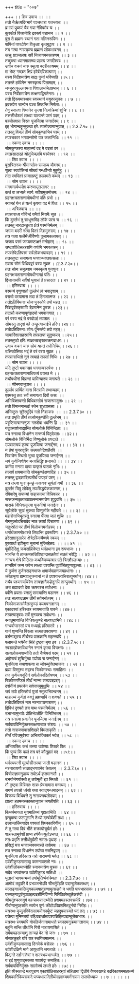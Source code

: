 +++
title = "००७"

+++
।। शिव उवाच ।। ।।  
ततो नैर्ऋत्यदिग्भागे पञ्चधाराः पतन्त्यधः ।।  
प्रभासं पुष्करं चैव गयां नैमिषमेव च ।।  
कुरुक्षेत्रं विजानीहि द्रवरूपं षडानन ।। १ ।।  
पुरा ते ब्रह्मणः स्थानं गता मलिनरूपिणः ।।  
पापिनां पापदोषेण विकृताः कृतबुद्धयः ।। २ ।।  
तत्र गत्वा नमस्कृत्य ब्रह्माणं लोकभावनम् ।।  
ऊचुः प्राञ्जलयः सर्वे निजागमनकारणम् ।। ३ ।।  
तच्छ्रुत्वा ध्यानमालम्ब्य प्रहस्य जगदीश्वरः ।।  
उवाच वचनं चारु स्मृत्वा बदरीकाश्रमम् ।। ४ ।।  
मा भैष्ट गच्छत क्षिप्रं हरेर्बदरिकाश्रमम् ।।  
यस्य निर्देशमात्रेण सद्यः पुण्यं भविष्यति ।।५।।  
ततस्ते हर्षवेगेन नमस्कृत्य पितामहम् ।।  
जग्मुरुत्फुल्लनयना विशालाममितप्रभाम् ।। ६ ।।  
यस्य निर्वेशमात्रेण तत्क्षणाद्विगतेनसः ।।  
ततो द्विरूपमास्थाय स्वस्थानं ययुरुत्सुकाः ।। ७ ।।  
द्रवरूपेण चान्येन पञ्च तिष्ठन्ति निर्मलाः ।।  
तेषु स्नात्वा विधानेन कृत्वा नित्यक्रियां शुचिः ।। ८ ।।  
तत्तत्तीर्थफलं लब्ध्वा यात्यन्ते परमं पदम् ।।  
पञ्चोपवास निरतः पूजयित्वा जनार्दनम् ।। ९ ।।  
इह भोगान्बहून्भुक्त्वा हरेः सालोक्यमाप्नुयात् ।। 2.3.7.१० ।।  
ततस्तु विमलं तीर्थं सोमकुण्डाभिधं परम् ।।  
तपश्चकार भगवान्सोमो यत्र कलानिधिः ।। ११ ।।  
।। स्कन्द उवाच ।। ।।  
सोमकुण्डस्य माहात्म्यं वद मे वदतां वर ।।  
त्वत्प्रसादादहं श्रोतुमिच्छामि परमेश्वर ।। १२ ।।  
।। शिव उवाच ।। ।।  
पुरात्रितनयः श्रीमान्सोमः सम्प्राप्य यौवनम्।।  
श्रुत्वा स्वर्वासिनां सौख्यं गन्धर्वेभ्यो मुहुर्मुहुः ।।  
तदा स्वपितरं प्रायात्प्रष्टुं तल्लभते कथम् ।। १३ ।।  
।। सोम उवाच ।। ।।  
भगवन्सर्वधर्मज्ञ करुणामृतसागर ।।  
कथं वा लभ्यते स्वर्गः सर्वेषामुत्तमोत्तमः ।। १४ ।।  
ग्रहनक्षत्रताराणामोषधीनां पतिः प्रभो ।।  
स्यामहं येन तं यत्नं कृपया वद मे पितः ।। १५ ।।  
।। अत्रिरुवाच ।। ।।  
तपसाराध्य गोविन्दं यमैर्वा नियमैः सुत ।।  
किं दुर्ल्लभं तु साधूनामिह लोके परत्र च ।। १६ ।।  
ततस्तु नारदाच्छ्रुत्वा क्षेत्रं परमनिर्मलम् ।।  
जगाम बदरीं नत्वा पितरं दिशमुत्तराम् ।। १७ ।।  
तत्र गत्वा फलैर्मेध्यैर्विष्णोः पूजामकल्पयत् ।।  
जजाप परमं जाप्यमष्टाक्षरं मनोहरम् ।। १८ ।।  
अष्टाशीतिसहस्राणि वर्षाणि भगवत्परम् ।।  
तपस्तेपेऽतिपरमं सर्वलोकभयावहम् ।। १९ ।।  
ततस्तुष्टः समागत्य भगवान्भक्तवत्सलः ।।  
उवाच सोमं विधिवद्वरं वरय सुव्रत ।।2.3.7.२०।।  
ततः सोमः समुत्थाय नमस्कृत्य पुनःपुनः ।।  
ग्रहनक्षत्रताराणामोषधीनामहं पतिः ।।  
द्विजानामपि सर्वेषां भूयासं ते प्रसादतः ।। २१ ।।  
।। हरिरुवाच ।। ।।  
वरमन्यं वृणुष्वातो दुर्ल्लभं त्वं भवादृशाम् ।।  
वरान्नो वरयामास तदा तं हिमजात्मज ।। २२ ।।  
ततोऽतिविमनाः सोमः पुनस्तेपे तपो महत् ।।  
त्रिंशद्वर्षसहस्राणि देवमानेन पुत्रक ।।२३।।  
तदासौ करुणापूर्णहृदयो भगवानगात् ।।  
वरं वरय भद्रं ते वरदोऽहं तवाग्रतः ।।  
सोमस्तु तादृशं वव्रे तच्छ्रुत्वान्तर्द्दधे हरिः।।२४।।  
ततोऽतिविमनाः सोमः पुनस्तेपे तपो महत्।।  
चत्वारिंशत्सहस्राणि तपस्तप्तं सुदुष्करम् ।।२५।।  
ततस्तुष्टो हरिः साक्षाच्छङ्खचक्रगदाधरः ।।  
उवाच वचनं चारु सोमं श्रान्तं तपोनिधिम् ।।२६।।  
उत्तिष्ठोत्तिष्ठ भद्रं ते वरं वरय सुव्रत ।।  
तपसाराधितो नूनं त्वयाहं तपसां निधिः ।। २७ ।।  
।। सोम उवाच ।। ।।  
यदि तुष्टो भवान्मह्यं भगवान्वरदर्षभः ।।  
ग्रहनक्षत्रताराणामाधिपत्यं प्रयच्छ मे ।।  
तथौषधीनां विप्राणां यामिन्याश्च जगत्पते ।। २८ ।।  
।। श्रीभगवानुवाच ।। ।।  
दुर्ल्लभं प्रार्थितं वत्स वितरामि तथाप्यहम् ।।  
एवमस्तु ततः सर्वे समागत्य दिवौ कसः ।।  
अभिषिक्तवन्तो विधिवत्सोमं राजानमादृताः ।। २९ ।।  
ततो विमानमारूढो रथेन शुभ्रवाससा ।।  
अभिष्टुतः सुरैरभूद्दिवं गतो निशाकरः ।। ।। 2.3.7.३० ।।  
ततः प्रभृति तीर्थं तत्सोमकुण्डेति दुर्ल्लभम् ।।  
यद्दृष्टिमात्रान्मनुजा गतदोषा भवन्ति हि ।। ३१ ।।  
यदुपस्पर्शनाद्यान्ति सोमलोकं विनिन्दिताः ।।  
यत्र स्नात्वा विधानेन सन्तर्प्य पितृदेवताः ।।३२।।  
सोमलोकं विनिर्भिद्य विष्णुलोकं प्रपद्यते ।।  
उपवासत्रयं कृत्वा पूजयित्वा जनार्द्दनम् ।। ।। ३३ ।।  
न तेषां पुनरावृत्तिः कल्पकोटिशतैरपि ।।  
त्रिरात्रेण स्थितो भूत्वा पूजयित्वा जनार्द्दनम् ।।  
जपं कुर्वन्विशेषेण मन्त्रसिद्धिः प्रजायते ।। ।। ३४ ।।  
कर्मणा मनसा वाचा यत्कृतं पातकं नृभिः ।।  
तत्सर्वं क्षयमायाति सोमकुण्डेक्षणादिह ।। ३५ ।।  
ततस्तु द्वादशादित्यतीर्थं पापहरं परम् ।।  
यत्र तप्त्वा पुनः कृच्छ्रं काश्यपः सूर्यतां ययौ ।। ३६ ।।  
दुर्ल्लभं त्रिषु लोकेषु तपःसिद्ध्येककारणम् ।।  
रविवारेषु सप्तम्यां सङ्क्रात्यां विधिवन्नरः ।।  
सप्तजन्मकृतात्पापात्स्नानमात्रेण शुद्ध्यति ।। ३७ ।।  
पाराकं विधिवत्कृत्वा पूजनीयो जनार्द्दनः ।।  
सूर्यलोके सुखं भुक्त्वा विष्णुलोके महीयते ।। ।। ३८ ।।  
महारोगाभिभूतस्तु स्नात्वा पीत्वा जलं शुचिः ।।  
रोगमुक्तोऽचिरादेव नात्र कार्या विचारणा ।। ३९ ।।  
चतुःस्रोतं परं तीर्थं विलोचनमनोहरम् ।।  
धर्मार्थकाममोक्षास्ते तिष्ठन्ति द्रवरूपिणः ।। 2.3.7.४० ।।  
हरेराज्ञानुसारेण क्षेत्रेऽस्मिन्वैष्णवे स्वयम् ।।  
पुरुषार्था द्रवीभूता भूतानां मुक्तिहेतवः ।। ।। ४१ ।।  
पूर्वादिदिक्षु क्रमसन्निविष्टा धर्मप्रधाना इव रूपभाजः ।।  
भजन्ति ये तान्क्रमसन्निविष्टान्प्रसन्नतैषां सततं भवेद्धि ।। ४२ ।।  
नान्यत्र क्षेत्रे मिलिताः कथञ्चिच्चत्वार एते त्रिदशैरलभ्याः ।।  
तानग्रिमं जन्म जवेन लब्ध्वा पश्यन्ति पूर्वार्जितपुण्यपुञ्जाः ।। ४३ ।।  
ये दुर्जना दुर्जनसङ्गभाजः क्षमार्जवप्राणजयप्रधानाः ।।  
क्रीडामृगा ग्राम्यवधूजनानां न ते प्रपश्यन्त्यचिरात्पुमर्थान्।।४४।।  
तथैव पश्यन्त्यचिरेण तत्त्वज्ञानैकहेतूनपि तान्पुमर्थान् ।। ४५ ।।  
अत्र ब्रह्मादयो देवा ऋषयश्च तपोधनाः ।।  
पर्वणि प्रयताः स्नातुं समायान्ति षडानन ।। ४६ ।।  
ततः सत्यपदन्नाम तीर्थं सर्वमनोहरम् ।।  
त्रिकोणाकारमेवैतत्कुण्डं कल्मषनाशनम् ।।  
एकादश्यां हरिस्तत्र स्वयमायाति पावने ।।४७।।  
तत्पश्चादृषयः सर्वे मुनयश्च तपोधनाः ।।  
स्नातुमायान्ति विधिवत्कुण्डे सत्यपदाभिधे ।।४८।।  
गन्धर्वाप्सरसां यत्र मध्याह्ने हरिवासरे ।।  
गानं शृण्वन्ति विरलाः सत्यव्रतपरायणाः ।। ४९ ।।  
दर्शनाद्यस्य तीर्थस्य पातकानि महान्त्यपि ।।  
पलायन्ते भयेनैव सिंहं दृष्ट्वा मृगा इव ।।2.3.7.५०।।  
स्वशाखोक्तविधानेन स्नानं कृत्वा विचक्षणः ।।  
सत्यलोकमवाप्नोति ततो नैःश्रेयसं पदम् ।। ५१ ।।  
अहोरात्रं शुचिर्भूत्वा उपोष्य च जनार्द्दनम् ।।  
पूजयित्वा यथाशक्त्या स जीवन्मुक्तिभाजनः ।। ५२ ।।  
ब्रह्मा विष्णुश्च रुद्रश्च त्रिकोणस्थाः समाहिताः ।।  
तपः कुर्वन्त्यनुदिनं सर्वलोकादितोषणम् ।। ५३ ।।  
त्रिकोणमण्डितं तीर्थं नाम्ना सत्यपदप्रदम् ।।  
दर्शनीयं प्रयत्नेन सर्वपापमुमुक्षुभिः ।। ५४ ।।  
जपं तपो हरिस्तोत्रं पूजां स्तुत्यभिवन्दनम् ।।  
माहात्म्यं कुर्वतां वक्तुं ब्रह्मणापि न शक्यते ।। ५५ ।।  
ततोऽतिविमलं नाम नरनारायणाश्रमम् ।।  
द्विविधं दृश्यते तत्र पाथः परमनिर्मलम् ।। ५६ ।।  
उभाभ्यामुभयोः प्रीतिर्भवतीति विनिश्चितम् ।।  
तत्र स्नात्वा प्रयत्नेन पूजयित्वा जनार्द्दनम् ।।  
सर्वपापविनिर्मुक्तस्तत्क्षणान्नात्र संशयः ।। ५७ ।।  
ततो नारायणावासशिखरे विमलाकृति ।।  
तीर्थं पवित्रमुर्वश्या अभिव्यक्तिकरं भवेत् ।। ५८ ।।  
।। स्कन्द उवाच ।। ।।  
अभिव्यक्तिः कथं तस्या उर्वश्याः शिखरे पितः ।।  
किं पुण्यं किं फलं तत्र परं कौतूहलं वद ।।५९।।  
।। शिव उवाच ।। ।।  
धर्मस्यपत्नी मूर्त्यासीत्तस्यां जातौ षडानन ।।  
नरनारायणौ साक्षाद्भगवानेव केवलम् ।। 2.3.7.६० ।।  
पित्रोराज्ञामनुप्राप्य तपोऽर्धं कृतमानसौ ।।  
उभयोर्नगयोस्तौ तु तपोमूर्ती इव स्थितौ ।। ६१ ।।  
तौ दृष्ट्वा विस्मितः शक्रः प्रेषयामास मन्मथम् ।।  
सगणं तपसो ध्वंसो यथा स्याद्गन्धमादनम् ।। ६२ ।।  
विक्रम्य विधिवत्ते तु नारायणबलोदयम् ।।  
ज्ञात्वा हतमनस्कास्तानुवाच जगतीपतिः ।। ६३ ।।  
।। हरिरुवाच ।। ।।  
किमर्थमागता यूयमातिथ्यं गृह्यतामिति ।। ६४ ।।  
इत्युक्त्वा फलमूलानि तेभ्यो दत्त्वोर्वशीं तथा ।।  
दत्त्वान्तर्धिमगादेव पश्यतां विघ्नकारिणीम् ।। ६५ ।।  
ते तु गत्वा दिवं भीते शक्रायोचुर्बलं हरेः ।।  
शक्रस्तामुर्वशीं प्राप्य हर्षणैकयुतोऽभवत् ।। ६६ ।।  
ततः प्रभृति तत्तीर्थमुर्वशी नामतः पृथक् ।।  
प्रसिद्धं यत्र भगवान्स्वयमास्ते तपोमयः ।। ६७ ।।  
तत्र स्नात्वा विधानेन उपोष्य रजनिद्वयम् ।।  
पूजयित्वा हरिस्तत्र नरो नारायणो भवेत् ।। ६८ ।।  
उर्वशीकुण्डमासाद्य कामनावशतो नरः ।।  
उर्वशीलोकमाप्नोति स्नानमात्रेण पुत्रक ।। ६९ ।।  
सदैव भगवांस्तत्र उर्वशीकुण्ड सन्निधौ ।।  
भूतानां भावयन्भव्यं तपोमूर्तिर्व्यवस्थितः ।। 2.3.7.७० ।।  
आमोदं तदुपरि वै प्रभञ्जनोऽपि श्रीभर्तुर्वहति पदाम्बुजैकलब्धम् ।।  
यत्सङ्गात्कलियुगकल्मषातुराणामुत्सङ्गे न भवति पापभारपाकः ।। ७१ ।।  
यत्सङ्गाद्धर्षमुपावहत्पदश्रीनिर्विण्णो गिरिविवरेच्युतैकसेवी ।।  
श्रीभर्तुश्चरणयुगं वहन्समन्तादभ्येति प्रशममहस्तपःसमीरे ।।७२।।  
गीर्वाणानुपहसति स्वघेन पूर्णः कीटोऽपिप्रशमितदुर्नयो निरीहः।।  
यत्रस्थः कुसुमनिवेदमात्मयोगपर्युष्टं जहदुपयास्यते पदं तत् ।। ७३ ।।  
यत्रेत्वा मुनिमतयो बहिःपदार्थान्नापश्यन्निहितपदाम्बुजैकभाजः ।।  
यत्रस्थः स्वयमपि गोपतिर्जनानामाधत्ते स्वपदमनुक्रमागतानाम् ।। ७४ ।।  
बहूनि सन्ति तीर्थानि गिरौ नारायणाश्रिते ।।  
सर्वपापहराण्याशु तान्यहं वेद नो जनः ।। ७५ ।।  
संसारकुहरे घोरे यत्र स्थगितमात्मनः ।।  
उर्वशीकुण्डमासाद्य दिनमेकं वसेन्नरः ।। ७६ ।।  
उर्वशीदक्षिणे भागे आयुधानि जगत्पतेः ।।  
विद्यन्ते दर्शनात्तेषां न शस्त्रभयभाग्भवेत् ।। ७७ ।।  
य इदं शृणुयाद्भक्त्या श्रावयेद्वा समाहितः ।।  
सर्वपापविनिर्मुक्तः सालोक्यं लभते हरेः ।।७८।।  
इति श्रीस्कान्दे महापुराण एकाशीतिसाहस्र्यां संहितायां द्वितीये वैष्णवखण्डे बदरिकाश्रममाहात्म्ये शिवकार्त्तिकेयसंवादे पञ्चधारादितीर्थमाहात्म्यवर्णनन्नाम सप्तमोध्यायः ।। ७ ।। ।। ।।